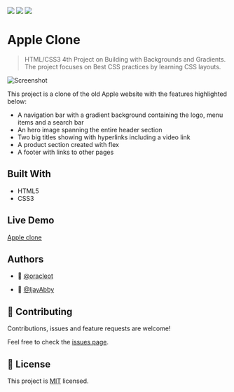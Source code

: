 ![](https://img.shields.io/badge/author1-oracleot-green) ![](https://img.shields.io/badge/author2-IjayAbby-blue)  ![](https://img.shields.io/badge/project-appleclone-orange)

# Apple Clone

> HTML/CSS3 4th Project on Building with Backgrounds and Gradients.
> The project focuses on Best CSS practices by learning CSS layouts.

![Screenshot](https://user-images.githubusercontent.com/43843720/88576473-2b421900-d04e-11ea-9594-c42f2fc177db.png)

This project is a clone of the old Apple website with the features highlighted below:

- A navigation bar with a gradient background containing the logo, menu items and a search bar
- An hero image spanning the entire header section
- Two big titles showing with hyperlinks including a video link
- A product section created with flex
- A footer with links to other pages

## Built With

- HTML5
- CSS3

## Live Demo

[Apple clone](https://raw.githack.com/oracleot/apple-website-clone/develop/index.html)

## Authors

- 👤 [@oracleot](https://github.com/oracleot)

- 👤 [@IjayAbby](https://github.com/IjayAbby)

## 🤝 Contributing

Contributions, issues and feature requests are welcome!

Feel free to check the [issues page](https://github.com/oracleot/apple-website-clone/issues).

## 📝 License

This project is [MIT](lic.url) licensed.
